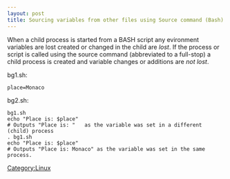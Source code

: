 ```yaml
---
layout: post 
title: Sourcing variables from other files using Source command (Bash)
---
```


When a child process is started from a BASH script any evironment
variables are lost created or changed in the child are *lost*. If the
process or script is called using the source command (abbreviated to a
full-stop) a child process is created and variable changes or additions
are *not lost*.

bg1.sh:

    place=Monaco

bg2.sh:

    bg1.sh
    echo "Place is: $place"
    # Outputs "Place is: "   as the variable was set in a different (child) process
    . bg1.sh
    echo "Place is: $place"
    # Outputs "Place is: Monaco" as the variable was set in the same process.

[Category:Linux](Category:Linux "wikilink")
